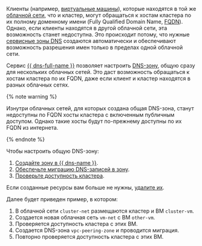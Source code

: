 Клиенты (например, [виртуальные машины](../../../compute/concepts/vm.md)), которые находятся в той же [облачной сети](../../../vpc/concepts/network.md#network), что и кластер, могут обращаться к хостам кластера по их полному доменному имени (Fully Qualified Domain Name, [FQDN](../../../vpc/concepts/address.md#fqdn)). Однако, если клиенты находятся в другой облачной сети, эта возможность станет недоступна. Это происходит потому, что нужные [сервисные зоны DNS](../../../dns/concepts/dns-zone.md#service-zones) создаются автоматически и обеспечивают возможность разрешения имен только в пределах одной облачной сети.

Сервис [{{ dns-full-name }}](../../../dns/) позволяет настроить [DNS-зону](../../../dns/concepts/dns-zone.md), общую сразу для нескольких облачных сетей. Это даст возможность обращаться к хостам кластера по их FQDN, даже если клиент и кластер находятся в разных облачных сетях.

{% note warning %}

Изнутри облачных сетей, для которых создана общая DNS-зона, станут недоступны по FQDN хосты кластера с включенным публичным доступом. Однако такие хосты будут по-прежнему доступны по их FQDN из интернета.

{% endnote %}

Чтобы настроить общую DNS-зону:
1. [Создайте зону в {{ dns-name }}](#create-peering-zone).
1. [Обеспечьте миграцию DNS-записей в зону](#do-actions-for-migration).
1. [Проверьте доступность кластера](#check-cluster-availability).

Если созданные ресурсы вам больше не нужны, [удалите их](#clear-out).

Далее будет приведен пример, в котором:
1. В облачной сети `cluster-net` размещаются кластер и ВМ `cluster-vm`.
1. Создается новая облачная сеть `vm-net` с ВМ `other-vm`.
1. Проверяется доступность кластера с этих ВМ.
1. Создается DNS-зона `vpc-peering-zone` и проводится миграция.
1. Повторно проверяется доступность кластера с этих ВМ.